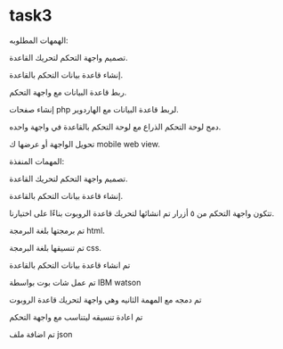 # task3



الهمهات المطلوبه:

تصميم واجهة التحكم لتحريك القاعدة.

إنشاء قاعدة بيانات التحكم بالقاعدة.

ربط قاعدة البيانات مع واجهة التحكم.

إنشاء صفحات php لربط قاعدة البيانات مع الهاردوير.

دمج لوحة التحكم الذراع مع لوحة التحكم بالقاعدة في واجهة واحده.

تحويل الواجهة أو عرضها ك mobile web view.

المهمات المنفذة:

تصميم واجهة التحكم لتحريك القاعدة.

إنشاء قاعدة بيانات التحكم بالقاعدة.

تتكون واجهة التحكم من ٥ أزرار تم انشائها لتحريك قاعدة الروبوت بناءًا على اختيارنا.

تم برمجتها بلغة البرمجة html.

تم تنسيقها بلغة البرمجة css.

تم انشاء قاعدة بيانات التحكم بالقاعدة



تم عمل شات بوت بواسطة IBM watson


تم دمجه مع المهمة الثانيه وهي واجهة لتحريك قاعدة الروبوت


تم اعادة تنسيقه ليتناسب مع واجهة التحكم


تم اضافة ملف 
json 
